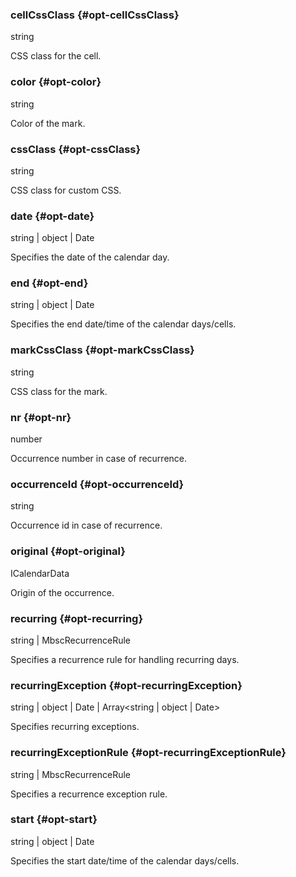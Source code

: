 ### cellCssClass {#opt-cellCssClass}

string

CSS class for the cell.
### color {#opt-color}

string

Color of the mark.
### cssClass {#opt-cssClass}

string

CSS class for custom CSS.
### date {#opt-date}

string &#124; object &#124; Date

Specifies the date of the calendar day.
### end {#opt-end}

string &#124; object &#124; Date

Specifies the end date/time of the calendar days/cells.
### markCssClass {#opt-markCssClass}

string

CSS class for the mark.
### nr {#opt-nr}

number

Occurrence number in case of recurrence.
### occurrenceId {#opt-occurrenceId}

string

Occurrence id in case of recurrence.
### original {#opt-original}

ICalendarData

Origin of the occurrence.
### recurring {#opt-recurring}

string &#124; MbscRecurrenceRule

Specifies a recurrence rule for handling recurring days.
### recurringException {#opt-recurringException}

string &#124; object &#124; Date &#124; Array&lt;string &#124; object &#124; Date&gt;

Specifies recurring exceptions.
### recurringExceptionRule {#opt-recurringExceptionRule}

string &#124; MbscRecurrenceRule

Specifies a recurrence exception rule.
### start {#opt-start}

string &#124; object &#124; Date

Specifies the start date/time of the calendar days/cells.
